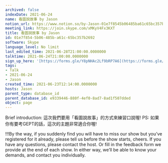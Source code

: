 ```yaml
---
archived: false
indexDate: 2021-06-24
name: 看圖說故事 by Jason
notion_url: https://www.notion.so/by-Jason-01e7f8545b06485ba61c65bc357b2692
meeting_link: https://join.skype.com/xMKyV4Fx3KXT
title: 看圖說故事 by Jason
id: 01e7f854-5b06-485b-a61c-65bc357b2692
software: Skype
language_level: No limit
last_edited_time: 2021-06-28T21:00:00.0000000
talktime: 2021-06-24T21:00:00.0000000
sign_up_here: '[https://forms.gle/Y8pNHAc2Lf9bRP7A6](https://forms.gle/Y8pNHAc2Lf9bRP7A6)'
tags:
- Talk
- 2021-06-24
- Jason
created_time: 2021-06-23T12:14:00.0000000
hosts: Jason
parent_type: database_id
parent_database_id: e9339446-880f-4ef0-8ad7-8ad1f507dded
object: page
---
```




Brief introduction: 這次我們要用「看圖說故事」的方式來練習口說喔!
PS: 如果你有要考GEPT的話，這次的主題非常適合你喔!

!!!By the way, if you suddenly find you will have to miss our show but you’ve registered for it already, please tell us before the show starts, cheers.
If you have any questions, please contact the host. Or fill in the feedback form we provide at the end of each show. In either way, we’ll be able to know your demands, and contact you individually.



